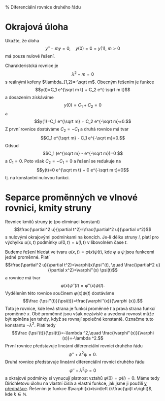 % Diferenciální rovnice druhého řádu

# Okrajová úloha

Ukažte, že úloha
$$y''-my=0, \quad y(0)=0=y(1), \ m>0$$
má pouze nulové řešení.

<div class=reseni>

Charakteristcká rovnice je $$\lambda^2-m=0$$ s reálnými kořeny $\lambda_{1,2}=-\sqrt m$.
Obecným řešením je funkce 
$$y(t)=C_1 e^{\sqrt m t} + C_2 e^{-\sqrt m t}$$
a dosazením získáváme
$$y(0)=C_1  + C_2 =0$$
a
$$y(1)=C_1 e^{\sqrt m} + C_2 e^{-\sqrt m}=0.$$
Z první rovnice dostáváme $C_2=-C_1$ a druhá rovnice má tvar
$$C_1 e^{\sqrt m} - C_1 e^{-\sqrt m}=0.$$
Odsud
$$C_1 (e^{\sqrt m} - e^{-\sqrt m})=0 $$
a
$C_1=0$. Poto však $C_2=-C_1=0$ a řešení se redukuje na 
$$y(t)=0 e^{\sqrt m t} + 0 e^{-\sqrt m t}=0$$
tj. na konstantní nulovou funkci.
</div>


# Separce proměnných ve vlnové rovnici, kmity struny

Rovnice kmitů struny je (po eliminaci konstant)
$$\frac{\partial^2 u}{\partial t^2}=\frac{\partial^2 u}{\partial x^2}$$
s nulovými okrajovými podmínkami na koncích. Je-li délka struny $l$, platí  pro
výchylku $u(x,t)$ podmínky $u(0,t)=u(l,t)$ v libovolném čase $t$.

Budeme řešení hledat ve tvaru $u(x,t)=\varphi(x)\psi(t)$, kde $\varphi$ a $\psi$ jsou funkcemi jedné proměnné.
Platí
$$\frac{\partial^2 u}{\partial t^2}=\varphi(x)\psi''(t), \quad \frac{\partial^2 u}{\partial x^2}=\varphi''(x) \psi(t)$$
a rovnice má tvar
$$\varphi(x)\psi''(t)=\varphi''(x)\psi (t).$$
Vydělením této rovnice součinem $\varphi(x)\psi(t)$ dostáváme
$$\frac {\psi''(t)}{\psi(t)}=\frac{\varphi''(x)}{\varphi (x)}.$$
Toto je rovnice, kde levá strana je funkcí proměnné $t$ a pravá strana funkcí proměnné $x$. Obě proměnné jsou však nezávislé a uvedená rovnost může být splněna jen tehdy, když se rovnají společné konstantě. Označme tuto konstantu $-\lambda^2$. Platí tedy
$$\frac {\psi'(t)}{\psi(t)}=-\lambda ^2,\quad \frac{\varphi''(x)}{\varphi (x)}=-\lambda ^2.$$
První rovnice představuje lineární diferenciální rovnici druhého řádu
$$\psi''+\lambda^2\psi=0.$$
Druhá rovnice představuje lineární diferenciální rovnici druhého řádu
$$\varphi''+\lambda^2\varphi=0$$
a okrajové podmínky si vynucují platnost vztahů $\varphi(0)=\varphi(l)=0$. Máme tedy Dirichletovu úlohu na vlastní čísla a vlastní funkce, jak jsme ji použili [v přednášce](http://user.mendelu.cz/marik/am/slidy/11/). Řešením je funkce $\varphi(x)=\sin\left (k\frac{\pi}l x\right)$, kde $k\in\mathbb N$.


